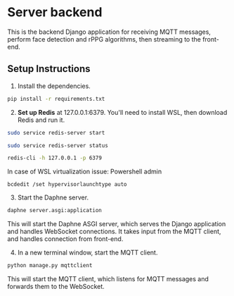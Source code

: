 # Server backend
This is the backend Django application for receiving MQTT messages, perform face detection and rPPG algorithms, then streaming to the front-end.

## Setup Instructions

1. Install the dependencies.

```bash
pip install -r requirements.txt
```

2. **Set up Redis** at 127.0.0.1:6379. You'll need to install WSL, then download Redis and run it.

```bash
sudo service redis-server start
```

```bash
sudo service redis-server status
```

```bash
redis-cli -h 127.0.0.1 -p 6379
```


In case of WSL virtualization issue: Powershell admin
```
bcdedit /set hypervisorlaunchtype auto
```


3. Start the Daphne server.

```bash
daphne server.asgi:application
```

This will start the Daphne ASGI server, which serves the Django application and handles WebSocket connections. It takes input from the MQTT client, and handles connection from front-end.

4. In a new terminal window, start the MQTT client.

```bash
python manage.py mqttclient
```

This will start the MQTT client, which listens for MQTT messages and forwards them to the WebSocket.
